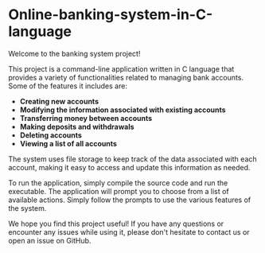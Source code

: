 # Online-banking-system-in-C-language
Welcome to the banking system project!

This project is a command-line application written in C language that provides a variety of functionalities related to managing bank accounts. Some of the features it includes are:

* **Creating new accounts**<br />
* **Modifying the information associated with existing accounts**<br />
* **Transferring money between accounts**<br />
* **Making deposits and withdrawals**<br />
* **Deleting accounts**<br />
* **Viewing a list of all accounts**<br />


The system uses file storage to keep track of the data associated with each account, making it easy to access and update this information as needed.

To run the application, simply compile the source code and run the executable. The application will prompt you to choose from a list of available actions. Simply follow the prompts to use the various features of the system.

We hope you find this project useful! If you have any questions or encounter any issues while using it, please don't hesitate to contact us or open an issue on GitHub.
